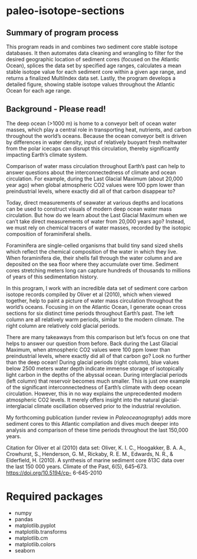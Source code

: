 # paleo-isotope-sections

## Summary of program process
This program reads in and combines two sediment core stable isotope databases. It then automates data cleaning and wrangling to filter for the desired geographic location of sediment cores (focused on the Atlantic Ocean), splices the data set by specified age ranges, calculates a mean stable isotope value for each sediment core within a given age range, and returns a finalized MultiIndex data set. Lastly, the program develops a detailed figure, showing stable isotope values throughout the Atlantic Ocean for each age range.

## Background - Please read!
The deep ocean (>1000 m) is home to a conveyor belt of ocean water masses, which play a central role in transporting heat, nutrients, and carbon throughout the world’s oceans. Because the ocean conveyor belt is driven by differences in water density, input of relatively buoyant fresh meltwater from the polar icecaps can disrupt this circulation, thereby significantly impacting Earth’s climate system.

Comparison of water mass circulation throughout Earth’s past can help to answer questions about the interconnectedness of climate and ocean circulation. For example, during the Last Glacial Maximum (about 20,000 year ago) when global atmospheric CO2 values were 100 ppm lower than preindustrial levels, where exactly did all of that carbon disappear to?

Today, direct measurements of seawater at various depths and locations can be used to construct visuals of modern deep ocean water mass circulation. But how do we learn about the Last Glacial Maximum when we can’t take direct measurements of water from 20,000 years ago? Instead, we must rely on chemical tracers of water masses, recorded by the isotopic composition of foraminiferal shells. 

Foraminifera are single-celled organisms that build tiny sand sized shells which reflect the chemical composition of the water in which they live. When foraminifera die, their shells fall through the water column and are deposited on the sea floor where they accumulate over time. Sediment cores stretching meters long can capture hundreds of thousands to millions of years of this sedimentation history.

In this program, I work with an incredible data set of sediment core carbon isotope records compiled by Oliver et al (2010), which when viewed together, help to paint a picture of water mass circulation throughout the world’s oceans. Focusing in on the Atlantic Ocean, I generate ocean cross sections for six distinct time periods throughout Earth’s past. The left column are all relatively warm periods, similar to the modern climate. The right column are relatively cold glacial periods. 

There are many takeaways from this comparison but let’s focus on one that helps to answer our question from before. Back during the Last Glacial Maximum, when atmospheric CO2 values were 100 ppm lower than preindustrial levels, where exactly did all of that carbon go? Look no further than the deep ocean! During glacial periods (right column), blue values below 2500 meters water depth indicate immense storage of isotopically light carbon in the depths of the abyssal ocean. During interglacial periods (left column) that reservoir becomes much smaller. This is just one example of the significant interconnectedness of Earth’s climate with deep ocean circulation. However, this in no way explains the unprecedented modern atmospheric CO2 levels. It merely offers insight into the natural glacial-interglacial climate oscillation observed prior to the industrial revolution.

My forthcoming publication (under review in *Paleoceanography*) adds more sediment cores to this Atlantic compilation and dives much deeper into analysis and comparison of these time periods throughout the last 150,000 years.

Citation for Oliver et al (2010) data set:
Oliver, K. I. C., Hoogakker, B. A. A., Crowhurst, S., Henderson, G. M., Rickaby, R. E. M., Edwards, N. R., & Elderfield, H. (2010). A synthesis of marine sediment core δ13C data over the last 150 000 years. Climate of the Past, 6(5), 645–673. https://doi.org/10.5194/cp- 6-645-2010

# Required packages
- numpy
- pandas
- matplotlib.pyplot
- matplotlib.transforms
- matplotlib.cm
- matplotlib.colors
- seaborn

